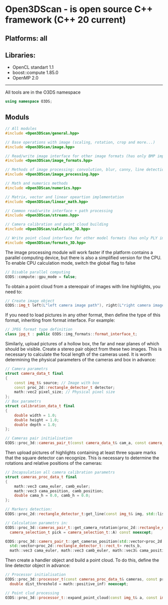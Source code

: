 <h1>Open3DScan - is open source C++ framework (C++ 20 current)</h1>
<h2>Platforms: all</h2>
<h2>Libraries:</h2>
<ul>
  <li>OpenCL standart 1.1</li>
  <li>boost::compute 1.85.0</li>
  <li>OpenMP 2.0</li>
</ul>
<hr>
All tools are in the O3DS namespace<br>

```cpp
using namespace O3DS;
```

<h2>Moduls</h2>

```cpp
// All modules
#include <Open3DScan/general.hpp>
```

```cpp
// Base operations with image (scaling, rotation, crop and more...)
#include <Open3DScan/image.hpp>
```

```cpp
// Read/write image interface for other image formats (has only BMP implimentation)
#include <Open3DScan/image_formats.hpp>
```

```cpp
// Methods of image processing: convolution, blur, canny, line detection, marker detection
#include <Open3DScan/image_processing.hpp>
```

```cpp
// Math and numerics methods
#include <Open3DScan/numerics.hpp>
```

```cpp
// Matrix, vector and linear opeartion implementation
#include <Open3DScan/linear_math.hpp>
```

```cpp
// Common read/write interface + path processing
#include <Open3DScan/streams.hpp>
```

```cpp
// Camera calibration and point cloud building
#include <Open3DScan/calculate_3D.hpp>
```

```cpp
// Write point cloud interface for other model formats (has only PLY implimentation)
#include <Open3DScan/formats_3D.hpp>
```

The image processing module will work faster if the platform contains a parallel computing device, but there is also a simplified version for the CPU. To enable CPU calculation mode, switch the global flag to false

```cpp
// Disable parallel computing
O3DS::compute::gpu_mode = false;
```

To obtain a point cloud from a stereopair of images with line highlights, you need to:

```cpp
// Create image object
O3DS::img_t left(L"left camera image path"), right(L"right camera image path");
```

If you need to load pictures in any other format, then define the type of this format, inheriting from format interface. For example:
```cpp
// JPEG format type definition
class jpg_t : public O3DS::img_formats::format_interface_t;
```

Similarly, upload pictures of a hollow box, the far and near planes of which should be visible. Create a stereo pair object from these two images. This is necessary to calculate the focal length of the cameras used. It is worth determining the physical parameters of the cameras and box in advance:

```cpp
// Camera parametrs
struct camera_data_t final
{
	const img_t& source; // Image with box
	const proc_2d::rectangle_detector_t detector;
	math::vec2 pixel_size; // Physical pixel size
};
// Box parametrs
struct calibration_data_t final
{
	double width = 1.0;
	double height = 1.0;
	double depth = 1.0;
};

// Cameras pair initialisation
O3DS::proc_3d::cameras_pair_t(const camera_data_t& cam_a, const camera_data_t& cam_b, const calibration_data_t& data) noexcept;
```

Then upload pictures of highlights containing at least three square marks that the square detector can recognize. This is necessary to determine the rotations and relative positions of the cameras:

```cpp
// Incapsulation all camera calibration parametrs
struct cameras_proc_data_t final
{
	math::vec3 cama_euler, camb_euler;
	math::vec3 cama_position, camb_position;
	double cama_h = 0.0, camb_h = 0.0;
};

// Markers detection:
O3DS::proc_2d::rectangle_detector_t:get_line(const img_t& img, std::list<math::vec2>& points) const noexcept;

// Calculation parametrs in:
O3DS::proc_3d::cameras_pair_t::get_camera_rotation(proc_2d::rectangle_detector_t::rect_t source, math::vec3& target,
  camera_selection_t pick = camera_selection_t::A) const noexcept;

O3DS::proc_3d::camers_pair_t::get_cameras_position(std::vector<proc_2d::rectangle_detector_t::rect_t> rects_a,
  std::vector<proc_2d::rectangle_detector_t::rect_t> rects_b,
  math::vec3 cama_euler, math::vec3 camb_euler, math::vec3& cama_position, math::vec3& camb_position) noexcept;
```

Then create a handler object and build a point cloud. To do this, define the line detector object in advance:

```cpp
// Processor initialisation
O3DS::proc_3d::processor_t(const cameras_proc_data_t& cameras, const proc_2d::line_detector_t& detector,
  double dist_threshold = math::positive_inf) noexcept;

// Point clud processing
O3DS::proc_3d::processor_t::expand_point_cloud(const img_t& a, const img_t& b, std::vector<math::vec3> point_cloud) const noexcept;
```
